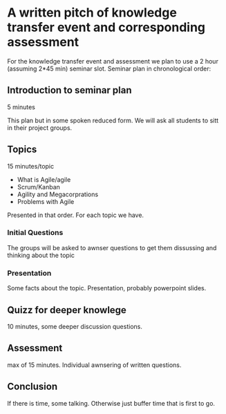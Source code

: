 # A written pitch of knowledge transfer event and corresponding assessment
For the knowledge transfer event and assessment we plan to use a 2 hour (assuming 2*45 min) seminar slot. 
Seminar plan in chronological order:

## Introduction to seminar plan
5 minutes 

This plan but in some spoken reduced form. We will ask all students to sitt in their project groups.

## Topics
15 minutes/topic
 * What is Agile/agile
 * Scrum/Kanban
 * Agility and Megacorprations
 * Problems with Agile
 
Presented in that order. For each topic we have. 

### Initial Questions
The groups will be asked to awnser questions to get them dissussing and thinking about the topic

### Presentation
Some facts about the topic. Presentation, probably powerpoint slides.

## Quizz for deeper knowlege 
10 minutes, some deeper discussion questions.

## Assessment 
max of 15 minutes. Individual awnsering of written questions. 

## Conclusion

If there is time, some talking. Otherwise just buffer time that is first to go.
